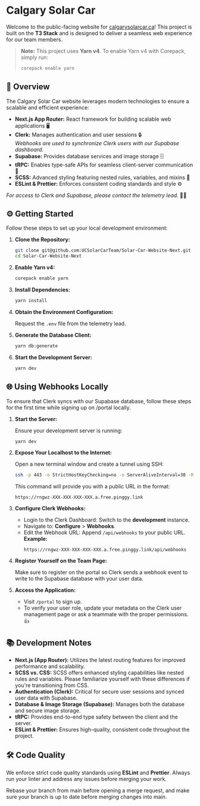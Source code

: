 # Calgary Solar Car

Welcome to the public-facing website for [calgarysolarcar.ca](https://calgarysolarcar.ca)! This project is built on the **T3 Stack** and is designed to deliver a seamless web experience for our team members.

> **Note:** This project uses **Yarn v4**. To enable Yarn v4 with Corepack, simply run:
>
> ```bash
> corepack enable yarn
> ```

## 🚀 Overview

The Calgary Solar Car website leverages modern technologies to ensure a scalable and efficient experience:

- **Next.js App Router:** React framework for building scalable web applications 🖥️
- **Clerk:** Manages authentication and user sessions 🔒  
  *Webhooks are used to synchronize Clerk users with our Supabase dashboard.*
- **Supabase:** Provides database services and image storage 🗄️
- **tRPC:** Enables type-safe APIs for seamless client-server communication 🔄
- **SCSS:** Advanced styling featuring nested rules, variables, and mixins 🎨
- **ESLint & Prettier:** Enforces consistent coding standards and style ⚙️

*For access to Clerk and Supabase, please contact the telemetry lead.* 🙋‍♂️

## ⚙️ Getting Started

Follow these steps to set up your local development environment:

1. **Clone the Repository:**

   ```bash
   git clone git@github.com:UCSolarCarTeam/Solar-Car-Website-Next.git
   cd Solar-Car-Website-Next
   ```

2. **Enable Yarn v4:**

   ```bash
   corepack enable yarn
   ```

3. **Install Dependencies:**

   ```bash
   yarn install
   ```

4. **Obtain the Environment Configuration:**

   Request the `.env` file from the telemetry lead.

5. **Generate the Database Client:**

   ```bash
   yarn db:generate
   ```

6. **Start the Development Server:**

   ```bash
   yarn dev
   ```

## 🌐 Using Webhooks Locally

To ensure that Clerk syncs with our Supabase database, follow these steps for the first time while signing up on /portal locally.

1. **Start the Server:**

   Ensure your development server is running:

   ```bash
   yarn dev
   ```

2. **Expose Your Localhost to the Internet:**

   Open a new terminal window and create a tunnel using SSH:

   ```bash
   ssh -p 443 -o StrictHostKeyChecking=no -o ServerAliveInterval=30 -R0:0.0.0.0:3000 a.pinggy.io
   ```

   This command will provide you with a public URL in the format:

   ```
   https://rngwz-XXX-XXX-XXX-XXX.a.free.pinggy.link
   ```

3. **Configure Clerk Webhooks:**

   - Login to the Clerk Dashboard: Switch to the **development** instance.
   - Navigate to: **Configure** > **Webhooks**.
   - Edit the Webhook URL: Append `/api/webhooks` to your public URL.  
     **Example:**
     ```
     https://rngwz-XXX-XXX-XXX-XXX.a.free.pinggy.link/api/webhooks
     ```

4. **Register Yourself on the Team Page:**

   Make sure to register on the portal so Clerk sends a webhook event to write to the Supabase database with your user data.

5. **Access the Application:**

   - Visit `/portal` to sign up.
   - To verify your user role, update your metadata on the Clerk user management page or ask a teammate with the proper permissions. 👍

## 📚 Development Notes

- **Next.js (App Router):** Utilizes the latest routing features for improved performance and scalability.
- **SCSS vs. CSS:** SCSS offers enhanced styling capabilities like nested rules and variables. Please familiarize yourself with these differences if you're transitioning from CSS.
- **Authentication (Clerk):** Critical for secure user sessions and synced user data with Supabase.
- **Database & Image Storage (Supabase):** Manages both the database and secure image storage.
- **tRPC:** Provides end-to-end type safety between the client and the server.
- **ESLint & Prettier:** Ensures high-quality, consistent code throughout the project.

## 🛠️ Code Quality

We enforce strict code quality standards using **ESLint** and **Prettier**. Always run your linter and address any issues before merging your work.

Rebase your branch from main before opening a merge request, and make sure your branch is up to date before merging changes into main.
